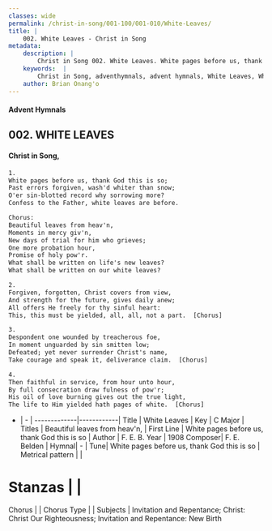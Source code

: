 ```yaml
---
classes: wide
permalink: /christ-in-song/001-100/001-010/White-Leaves/
title: |
    002. White Leaves - Christ in Song
metadata:
    description: |
        Christ in Song 002. White Leaves. White pages before us, thank God this is so; Past errors forgiven, wash'd whiter than snow; O'er sin-blotted record why sorrowing more? Confess to the Father, white leaves are before. Chorus: Beautiful leaves from heav'n, Moments in mercy giv'n, New days of trial for him who grieves; One more probation hour, Promise of holy pow'r. What shall be written on life's new leaves? What shall be written on our white leaves?
    keywords:  |
        Christ in Song, adventhymnals, advent hymnals, White Leaves, White pages before us, thank God this is so. Beautiful leaves from heav'n,
    author: Brian Onang'o
---
```


#### Advent Hymnals
## 002. WHITE LEAVES
####  Christ in Song,

```txt
1.
White pages before us, thank God this is so;
Past errors forgiven, wash'd whiter than snow;
O'er sin-blotted record why sorrowing more?
Confess to the Father, white leaves are before.

Chorus:
Beautiful leaves from heav'n,
Moments in mercy giv'n,
New days of trial for him who grieves;
One more probation hour,
Promise of holy pow'r.
What shall be written on life's new leaves?
What shall be written on our white leaves?

2.
Forgiven, forgotten, Christ covers from view,
And strength for the future, gives daily anew;
All offers He freely for thy sinful heart:
This, this must be yielded, all, all, not a part.  [Chorus]

3.
Despondent one wounded by treacherous foe,
In moment unguarded by sin smitten low;
Defeated; yet never surrender Christ's name,
Take courage and speak it, deliverance claim.  [Chorus]

4.
Then faithful in service, from hour unto hour,
By full consecration draw fulness of pow'r;
His oil of love burning gives out the true light,
The life to Him yielded hath pages of white.  [Chorus]


```

- |   -  |
-------------|------------|
Title | White Leaves |
Key | C Major |
Titles | Beautiful leaves from heav'n, |
First Line | White pages before us, thank God this is so |
Author | F. E. B.
Year | 1908
Composer| F. E. Belden |
Hymnal|  - |
Tune| White pages before us, thank God this is so |
Metrical pattern | |
# Stanzas |  |
Chorus |  |
Chorus Type |  |
Subjects | Invitation and Repentance; Christ: Christ Our Righteousness; Invitation and Repentance: New Birth<span id='more_topics' style='display:none'>; Special Occasions: New Year; Special Selections: Choir or Quartet |
Texts | Psalm 42:5 |
Print Texts | 
Scripture Song |  |
    
